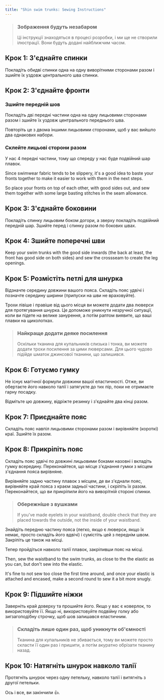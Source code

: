 ```yaml
---
title: "Shin swim trunks: Sewing Instructions"
---
```


> ### Зображення будуть незабаром
> 
> Ці інструкції знаходяться в процесі розробки, і ми ще не створили ілюстрації. Вони будуть додані найближчим часом.

## Крок 1: З'єднайте спинки

Покладіть обидві спинки одна на одну виворітними сторонами разом і зшийте їх уздовж центрального шва спинки.

## Крок 2: З'єднайте фронти

### Зшийте передній шов

Покладіть дві передні частини одна на одну лицьовими сторонами разом і зшийте їх уздовж центрального переднього шва.

Повторіть це з двома іншими лицьовими сторонами, щоб у вас вийшло два однакових набори.

### Склейте лицьові сторони разом

У нас 4 передні частини, тому що спереду у нас буде подвійний шар плавок.

Since swimwear fabric tends to be slippery, it's a good idea to baste your fronts together to make it easier to work with them in the next steps.

So place your fronts on top of each other, with good sides out, and sew them together with some large basting stitches in the seam allowance.

## Крок 3: З'єднайте боковини

Покладіть спинку лицьовим боком догори, а зверху покладіть подвійний передній шар. Зшийте перед і спинку разом по бокових швах.

## Крок 4: Зшийте поперечні шви

Keep your swim trunks with the good side inwards (the back at least, the front has good side on both sides) and sew the crossseam to create the leg openings.

## Крок 5: Розмістіть петлі для шнурка

Відзначте середину довжини вашого пояса. Складіть пояс удвічі і позначте середину ширини (припуски на шви не враховуйте).

Трохи лівіше і правіше від цього місця ви можете додати два люверси для протягування шнурка. Це допоможе уникнути незручної ситуації, коли ви підете на велике занурення, а потім раптом виявите, що ваші плавки на щиколотках.

> ### Найкраще додати деяке посилення
> 
> Оскільки тканина для купальників слизька і тонка, ви можете додати трохи посилення за цими люверсами. Для цього чудово підійде шматок джинсової тканини, що залишився.

## Крок 6: Готуємо гумку

Не існує магічної формули довжини вашої еластичності. Отже, ви обертаєте його навколо талії і затягуєте до тих пір, поки не отримаєте гарну посадку.

Відмітьте цю довжину, відріжте резинку і з'єднайте два кінці разом.

## Крок 7: Приєднайте пояс

Складіть пояс навпіл лицьовими сторонами разом і вирівняйте (короткі) краї. Зшийте їх разом.

## Крок 8: Прикріпіть пояс

Складіть пояс удвічі по довжині лицьовими боками назовні і вкладіть гумку всередину. Переконайтеся, що місце з'єднання гумки з місцем з'єднання пояса вирівняне.

Вирівняйте задню частину плавок з місцем, де ви з'єднали пояс, вирівняйте край пояса з краєм задньої частини, і скріпіть їх разом. Переконайтеся, що ви прикріпили його на виворітній стороні спинки.

> ### Обережніше з вушками
> 
> If you've made eyelets in your waistband, double check that they are placed towards the outside, not the inside of your waistband.

Знайдіть передню частину пояса (легко, якщо є люверси, якщо їх немає, просто складіть його вдвічі) і сумістіть цей з переднім швом. Закріпіть це також на місці.

Тепер пройдіться навколо талії плавок, закріпивши пояс на місці.

Then, sew the waistband to the swim trunks, as close to the the elastic as you can, but don't sew into the elastic.

It's fine to not sew too close the first time around, and once your elastic is attached and encased, make a second round to sew it a bit more snugly.

## Крок 9: Підшийте ніжки

Заверніть край доверху та прошийте його. Якщо у вас є коверлок, то використовуйте її. Якщо ні, використовуйте подвійну голку або зигзагоподібну строчку, щоб шов залишався еластичним.

> ### Складіть лише один раз, щоб уникнути об'ємності
> 
> Тканина для купальників не збивається, тому ви можете просто скласти її один раз і пришити, а потім акуратно обрізати тканину назад.

## Крок 10: Натягніть шнурок навколо талії

Протягніть шнурок через одну петельку, навколо талії і витягніть з другої петельки.

Ось і все, ви закінчили 👍.
